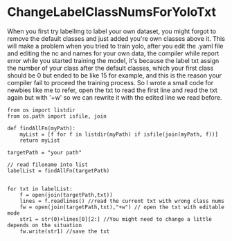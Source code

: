 # ChangeLabelClassNumsForYoloTxt
When you first try labelImg to label your own dataset, you might forgot to remove the default classes and just added you're own classes above it.
This will make a problem when you tried to train yolo, after you edit the .yaml file and editing the nc and names for your own data, the compiler while report error while you started training the model, it's because the label txt assign the number of your class after the default classes, which your first class should be 0 but ended to be like 15 for example, and this is the reason your compiler fail to proceed the training process.
So I wrote a small code for newbies like me to refer, open the txt to read the first line and read the txt again but with '+w' so we can rewrite it with the edited line we read before.

```
from os import listdir
from os.path import isfile, join

def findAllFn(myPath):
    myList = [f for f in listdir(myPath) if isfile(join(myPath, f))]
    return myList

targetPath = "your path"

// read filename into list
labelList = findAllFn(targetPath)


for txt in labelList:
    f = open(join(targetPath,txt)) 
    lines = f.readlines() //read the current txt with wrong class nums
    fw = open(join(targetPath,txt),"+w") // open the txt with editable mode
    str1 = str(0)+lines[0][2:] //You might need to change a little depends on the situation
    fw.write(str1) //save the txt
    
```
